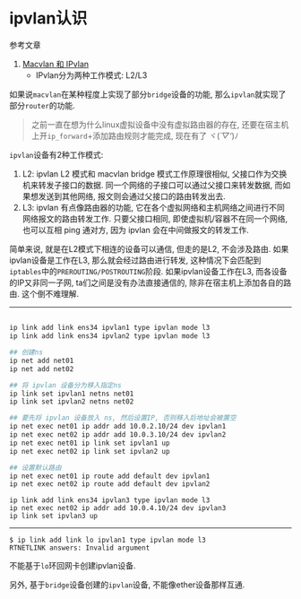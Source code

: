 # ipvlan认识

参考文章

1. [Macvlan 和 IPvlan](https://www.cnblogs.com/menkeyi/p/11374023.html)
    - IPvlan分为两种工作模式: L2/L3

如果说`macvlan`在某种程度上实现了部分`bridge`设备的功能, 那么`ipvlan`就实现了部分`router`的功能.

> 之前一直在想为什么linux虚拟设备中没有虚拟路由器的存在, 还要在宿主机上开`ip_forward`+添加路由规则才能完成, 现在有了 ヾ(*´▽‘*)ﾉ

`ipvlan`设备有2种工作模式:

1. L2: ipvlan L2 模式和 macvlan bridge 模式工作原理很相似, 父接口作为交换机来转发子接口的数据. 同一个网络的子接口可以通过父接口来转发数据, 而如果想发送到其他网络, 报文则会通过父接口的路由转发出去. 
2. L3: ipvlan 有点像路由器的功能, 它在各个虚拟网络和主机网络之间进行不同网络报文的路由转发工作. 只要父接口相同, 即使虚拟机/容器不在同一个网络, 也可以互相 ping 通对方, 因为 ipvlan 会在中间做报文的转发工作. 

简单来说, 就是在L2模式下相连的设备可以通信, 但走的是L2, 不会涉及路由. 如果ipvlan设备是工作在L3, 那么就会经过路由进行转发, 这种情况下会匹配到`iptables`中的`PREROUTING/POSTROUTING`阶段. 如果ipvlan设备工作在L3, 而各设备的IP又非同一子网, ta们之间是没有办法直接通信的, 除非在宿主机上添加各自的路由. 这个倒不难理解.

------

##

```bash
ip link add link ens34 ipvlan1 type ipvlan mode l3
ip link add link ens34 ipvlan2 type ipvlan mode l3

## 创建ns
ip net add net01
ip net add net02

## 将 ipvlan 设备分为移入指定ns
ip link set ipvlan1 netns net01
ip link set ipvlan2 netns net02

## 要先将 ipvlan 设备放入 ns, 然后设置IP, 否则移入后地址会被置空
ip net exec net01 ip addr add 10.0.2.10/24 dev ipvlan1
ip net exec net02 ip addr add 10.0.3.10/24 dev ipvlan2
ip net exec net01 ip link set ipvlan1 up
ip net exec net02 ip link set ipvlan2 up

## 设置默认路由
ip net exec net01 ip route add default dev ipvlan1
ip net exec net02 ip route add default dev ipvlan2
```

```
ip link add link ens34 ipvlan3 type ipvlan mode l3
ip net exec net02 ip addr add 10.0.4.10/24 dev ipvlan3
ip link set ipvlan3 up
```

------

```
$ ip link add link lo ipvlan1 type ipvlan mode l3
RTNETLINK answers: Invalid argument
```

不能基于`lo`环回网卡创建ipvlan设备.

另外, 基于`bridge`设备创建的`ipvlan`设备, 不能像ether设备那样互通.
